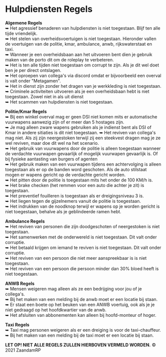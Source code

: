 # Hulpdiensten Regels

<b>Algemene Regels</b> </br>
 ➥ Het agressief benaderen van hulpdiensten is niet toegestaan. Blijf ten alle tijde vriendelijk.</br>
 ➥ Het stelen van overheidsvoertuigen is niet toegestaan. Hieronder vallen de voertuigen van de politie, kmar, ambulance, anwb, rijkswaterstaat en taxi.</br>
 ➥ Wanneer je een overheidsbaan aan het uitvoeren bent dien je gebruik maken van de porto dit om de roleplay te verbeteren.</br>
 ➥ Het is ten alle tijden niet toegestaan om corrupt te zijn. Als je dit wel doet ben je per direct ontslagen.</br>
 ➥ Het oproepen van collega's via discord omdat er bijvoorbeeld een overval is valt onder "Metagamen".</br>
 ➥ Het in dienst zijn zonder het dragen van je werkkleding is niet toegestaan. </br>
 ➥ Criminele activiteiten uitvoeren als je een overheidsbaan hebt is niet toegestaan. Zowel niet in als uit dienst</br>
 ➥ Het scammen van hulpdiensten is niet toegestaan.</br>
 
<b>Politie/Kmar Regels</b> </br>
 ➥ Bij een winkel overval mag er geen DSI niet komen mits er automatische vuurwapens aanwezig zijn of er meer dan 5 hostages zijn.</br>
 ➥ Je mag alleen zware wapens gebruiken als je indienst bent als DSI of Kmar in andere sitiaties is dit niet toegestaan.
 ➥ Het reviven van collega's mag niet. Als zij zijn neergestoken terwijl zij een steekvest dragen mag je ze wel reviven, maar doe dit wel na het scenario. </br>
 ➥ Het gebruik van vuurwapens door de politie is alleen toegestaan wanneer de verdachte vuurwapen gevaarlijk of mogelijk vuurwapen gevaarlijk is. Of bij fysieke aantasting van burgers of agenten </br>
 ➥ Het gebruik maken van een vuurwapen tijdens een achtervolging is alleen toegestaan als er op de banden word geschoten. Als de auto stilstaat mogen er wapens gericht op de verdachte gericht worden.</br>
 ➥ Het pitten door de politie is toegestaan mits het onder de 100 KM/h is. </br>
 ➥ Het brake checken (het remmen voor een auto die achter je zit) is toegestaan. </br>
 ➥ Het preventief fouilleren is toegestaan als er dreigingsniveau 3 is. </br>
 ➥ Het liegen tegen de gijzelnemers vanuit de politie is toegestaan.</br>
 ➥ Het indrukken van de noodknop terwijl er wapens op je worden gericht is niet toegestaan, behalve als je geblindeerde ramen hebt.</br>
 
<b>Ambulance Regels</b> </br>
 ➥ Het reviven van personen die zijn doodgeschoten of neergestoken is niet toegestaan.</br>
 ➥ Het samenwerken met de onderwereld is niet toegestaan. Dit valt onder corruptie.</br>
 ➥ Het betaald krijgen om iemand te reviven is niet toegestaan. Dit valt onder corruptie.</br>
 ➥ Het reviven van een persoon die niet meer aanspreekbaar is is niet toegestaan.</br> 
 ➥ Het reviven van een persoon die persoon minder dan 30% bloed heeft is niet toegestaan.</br>

<b>ANWB Regels</b> </br>
 ➥ Mensen weigeren mag alleen als ze een bedrijging voor jou of je collega's. </br>
 ➥ Bij het maken van een melding bij de anwb moet er een locatie bij staan. </br>
 ➥ Er staat een boete op het beuken van een ANWB voertuig, ook als je je niet gedraagd op het hoofdkwartier van de anwb.</br>
 ➥ Het afsluiten van abbonementen kan alleen bij hoofd-monteur of hoger.</br>

<b>Taxi Regels</b> </br>
 ➥ Taxi mag personen weigeren als er een dreiging is voor de taxi-chauffeur.</br>
 ➥ Bij het maken van een melding bij de taxi moet er een locatie bij staan.
 
<b>LET OP! NIET ALLE REGELS ZULLEN HIERBOVEN VERMELD WORDEN.</b>
© 2021 ZaandamRP
